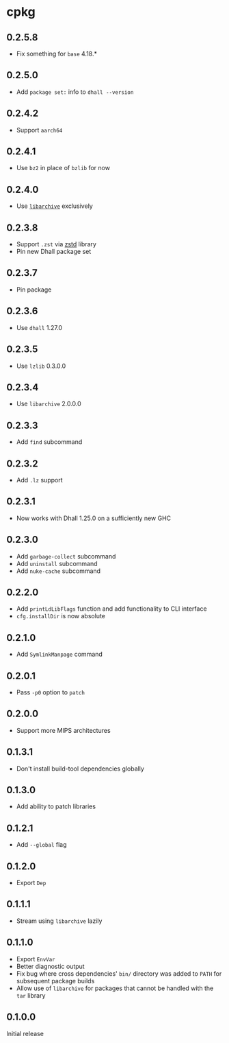 # cpkg

## 0.2.5.8

  * Fix something for `base` 4.18.*

## 0.2.5.0

  * Add `package set:` info to `dhall --version`

## 0.2.4.2

  * Support `aarch64`

## 0.2.4.1

  * Use `bz2` in place of `bzlib` for now

## 0.2.4.0

  * Use [`libarchive`](http://hackage.haskell.org/package/libarchive) exclusively

## 0.2.3.8

  * Support `.zst` via [zstd](http://hackage.haskell.org/package/zstd) library
  * Pin new Dhall package set

## 0.2.3.7

  * Pin package

## 0.2.3.6

  * Use `dhall` 1.27.0

## 0.2.3.5

  * Use `lzlib` 0.3.0.0

## 0.2.3.4

  * Use `libarchive` 2.0.0.0

## 0.2.3.3

  * Add `find` subcommand

## 0.2.3.2

  * Add `.lz` support

## 0.2.3.1

  * Now works with Dhall 1.25.0 on a sufficiently new GHC

## 0.2.3.0

  * Add `garbage-collect` subcommand
  * Add `uninstall` subcommand
  * Add `nuke-cache` subcommand

## 0.2.2.0

  * Add `printLdLibFlags` function and add functionality to CLI interface
  * `cfg.installDir` is now absolute

## 0.2.1.0

  * Add `SymlinkManpage` command

## 0.2.0.1

  * Pass `-p0` option to `patch`

## 0.2.0.0

  * Support more MIPS architectures

## 0.1.3.1

  * Don't install build-tool dependencies globally

## 0.1.3.0

  * Add ability to patch libraries

## 0.1.2.1

  * Add `--global` flag

## 0.1.2.0

  * Export `Dep`

## 0.1.1.1

  * Stream using `libarchive` lazily

## 0.1.1.0

  * Export `EnvVar`
  * Better diagnostic output
  * Fix bug where cross dependencies' `bin/` directory was added to `PATH` for
    subsequent package builds
  * Allow use of `libarchive` for packages that cannot be handled with the `tar`
    library

## 0.1.0.0

Initial release
